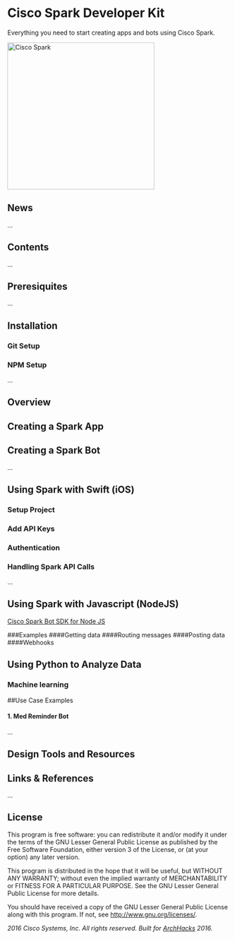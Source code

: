 # Cisco Spark Developer Kit
Everything you need to start creating apps and bots using Cisco Spark. 

<img src="https://boulder.startupweek.co/wp-content/uploads/sites/23/2016/05/Spark-Logo-bsw.png" alt="Cisco Spark" width=" 333px"/>

## News

...

## Contents 

...

## Preresiquites

...

## Installation

### Git Setup

### NPM Setup

...

## Overview

## Creating a Spark App 

## Creating a Spark Bot

...

## Using Spark with Swift (iOS) 

### Setup Project

### Add API Keys

### Authentication

### Handling Spark API Calls

...

## Using Spark with Javascript (NodeJS)
[Cisco Spark Bot SDK for Node JS](https://github.com/nmarus/flint)

###Examples
####Getting data
####Routing messages
####Posting data
####Webhooks

## Using Python to Analyze Data
### Machine learning

##Use Case Examples
#### 1. Med Reminder Bot
...

## Design Tools and Resources

## Links & References
...

## License

This program is free software: you can redistribute it and/or modify it under the terms of the GNU Lesser General Public License as published by the Free Software Foundation, either version 3 of the License, or (at your option) any later version.

This program is distributed in the hope that it will be useful, but WITHOUT ANY WARRANTY; without even the implied warranty of MERCHANTABILITY or FITNESS FOR A PARTICULAR PURPOSE. See the GNU Lesser General Public License for more details.

You should have received a copy of the GNU Lesser General Public License along with this program. If not, see http://www.gnu.org/licenses/.

*2016 Cisco Systems, Inc. All rights reserved. Built for [ArchHacks](https://archhacks.io) 2016.*
